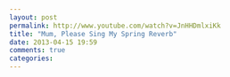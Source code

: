 ```yaml
---
layout: post
permalink: http://www.youtube.com/watch?v=JnHHDmlxiKk
title: "Mum, Please Sing My Spring Reverb"
date: 2013-04-15 19:59
comments: true
categories: 
---
```

